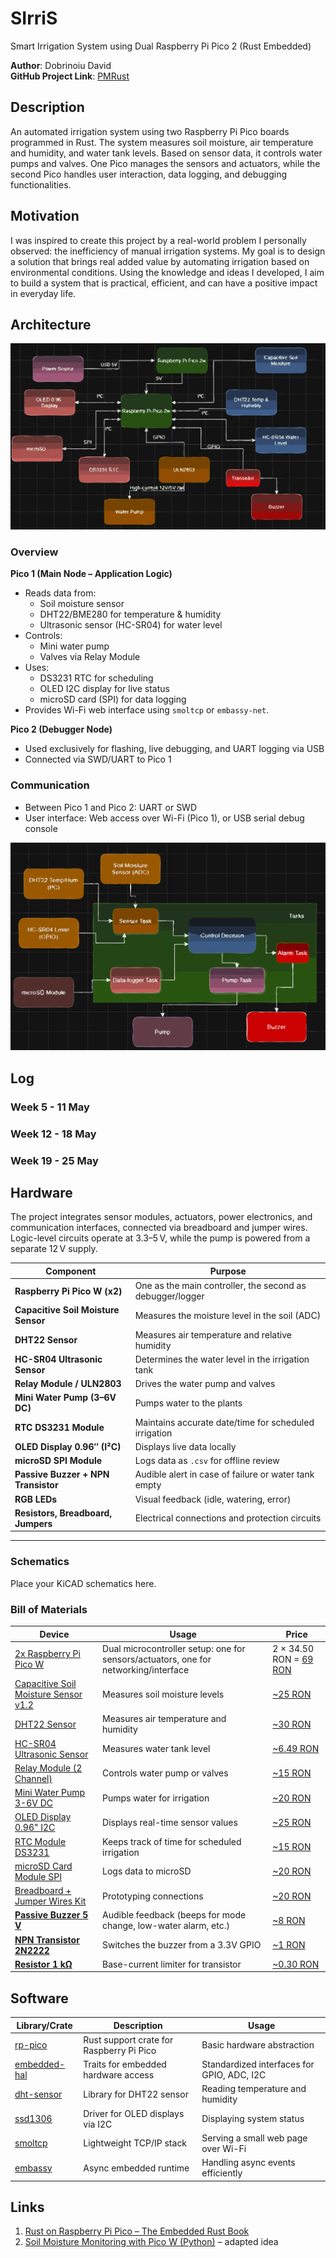 # SIrriS

Smart Irrigation System using Dual Raspberry Pi Pico 2 (Rust Embedded)


**Author**: Dobrinoiu David \
**GitHub Project Link**: [PMRust](https://github.com/UPB-PMRust-Students/proiect-david1203d)



## Description

An automated irrigation system using two Raspberry Pi Pico boards programmed in Rust.
The system measures soil moisture, air temperature and humidity, and water tank levels. 
Based on sensor data, it controls water pumps and valves. One Pico manages the sensors
and actuators, while the second Pico handles user interaction, data logging, 
and debugging functionalities.

## Motivation

I was inspired to create this project by a real-world problem I personally observed: 
the inefficiency of manual irrigation systems. My goal is to design a solution that 
brings real added value by automating irrigation based on environmental conditions. 
Using the knowledge and ideas I developed, I aim to build a system that is practical, 
efficient, and can have a positive impact in everyday life.

## Architecture 

![Architecture Diagram](Diag_arh.svg)

### Overview

**Pico 1 (Main Node – Application Logic)**  
- Reads data from:  
  - Soil moisture sensor  
  - DHT22/BME280 for temperature & humidity  
  - Ultrasonic sensor (HC-SR04) for water level  
- Controls:  
  - Mini water pump  
  - Valves via Relay Module  
- Uses:  
  - DS3231 RTC for scheduling  
  - OLED I2C display for live status  
  - microSD card (SPI) for data logging  
- Provides Wi-Fi web interface using `smoltcp` or `embassy-net`.

**Pico 2 (Debugger Node)**  
- Used exclusively for flashing, live debugging, and UART logging via USB  
- Connected via SWD/UART to Pico 1

### Communication

- Between Pico 1 and Pico 2: UART or SWD  
- User interface: Web access over Wi-Fi (Pico 1), or USB serial debug console

![Functional Diagram](Diag_func.svg)

## Log

<!-- write your progress here every week -->

### Week 5 - 11 May

### Week 12 - 18 May

### Week 19 - 25 May

## Hardware


The project integrates sensor modules, actuators, power electronics, 
and communication interfaces, connected via breadboard and jumper wires. 
Logic-level circuits operate at 3.3–5 V, while the pump is powered from a 
separate 12 V supply.


| Component | Purpose |
|----------|---------|
| **Raspberry Pi Pico W (x2)** | One as the main controller, the second as debugger/logger |
| **Capacitive Soil Moisture Sensor** | Measures the moisture level in the soil (ADC) |
| **DHT22 Sensor** | Measures air temperature and relative humidity |
| **HC-SR04 Ultrasonic Sensor** | Determines the water level in the irrigation tank |
| **Relay Module / ULN2803** | Drives the water pump and valves |
| **Mini Water Pump (3–6V DC)** | Pumps water to the plants |
| **RTC DS3231 Module** | Maintains accurate date/time for scheduled irrigation |
| **OLED Display 0.96″ (I²C)** | Displays live data locally |
| **microSD SPI Module** | Logs data as `.csv` for offline review |
| **Passive Buzzer + NPN Transistor** | Audible alert in case of failure or water tank empty |
| **RGB LEDs** | Visual feedback (idle, watering, error) |
| **Resistors, Breadboard, Jumpers** | Electrical connections and protection circuits |

---

### Schematics

Place your KiCAD schematics here.

### Bill of Materials

<!-- Fill out this table with all the hardware components that you might need.

The format is 
```
| [Device](link://to/device) | This is used ... | [price](link://to/store) |

```

-->

| Device | Usage | Price |
|--------|-------|-------|
| [2x Raspberry Pi Pico W](https://www.optimusdigital.ro/en/raspberry-pi-boards/12394-raspberry-pi-pico-w.html) | Dual microcontroller setup: one for sensors/actuators, one for networking/interface | 2 × 34.50 RON = [69 RON](https://www.optimusdigital.ro/en/raspberry-pi-boards/12394-raspberry-pi-pico-w.html) |
| [Capacitive Soil Moisture Sensor v1.2](https://www.optimusdigital.ro/ro/senzori-umiditate-sol/5156-senzor-umiditate-sol-capacitiv-3-3v-5v.html) | Measures soil moisture levels | [~25 RON](https://www.optimusdigital.ro/ro/senzori-umiditate-sol/5156-senzor-umiditate-sol-capacitiv-3-3v-5v.html) |
| [DHT22 Sensor](https://www.optimusdigital.ro/ro/senzori-temperatura/1912-senzor-temperatura-si-umiditate-dht22-am2302.html) | Measures air temperature and humidity | [~30 RON](https://www.optimusdigital.ro/ro/senzori-temperatura/1912-senzor-temperatura-si-umiditate-dht22-am2302.html) |
| [HC-SR04 Ultrasonic Sensor](https://www.optimusdigital.ro/ro/senzori-distanta/168-senzor-distanta-ultrasonic-hc-sr04.html) | Measures water tank level | [~6.49 RON](https://www.optimusdigital.ro/ro/senzori-distanta/168-senzor-distanta-ultrasonic-hc-sr04.html) |
| [Relay Module (2 Channel)](https://www.optimusdigital.ro/ro/relee/1908-modul-releu-2-canale-5v.html) | Controls water pump or valves | [~15 RON](https://www.optimusdigital.ro/ro/relee/1908-modul-releu-2-canale-5v.html) |
| [Mini Water Pump 3-6V DC](https://www.optimusdigital.ro/ro/motoare-pompe/360-mini-pompa-de-apa-3-6v-dc.html) | Pumps water for irrigation | [~20 RON](https://www.optimusdigital.ro/ro/motoare-pompe/360-mini-pompa-de-apa-3-6v-dc.html) |
| [OLED Display 0.96" I2C](https://www.optimusdigital.ro/ro/display-uri/4691-display-oled-i2c-096-inch-128x64-pixeli-alb.html) | Displays real-time sensor values | [~25 RON](https://www.optimusdigital.ro/ro/display-uri/4691-display-oled-i2c-096-inch-128x64-pixeli-alb.html) |
| [RTC Module DS3231](https://www.optimusdigital.ro/ro/ceasuri-in-timp-real-rtc/2066-modul-rtc-ds3231-i2c.html) | Keeps track of time for scheduled irrigation | [~15 RON](https://www.optimusdigital.ro/ro/ceasuri-in-timp-real-rtc/2066-modul-rtc-ds3231-i2c.html) |
| [microSD Card Module SPI](https://www.optimusdigital.ro/ro/module/3152-modul-microsd-spi.html) | Logs data to microSD | [~20 RON](https://www.optimusdigital.ro/ro/module/3152-modul-microsd-spi.html) |
| [Breadboard + Jumper Wires Kit](https://www.optimusdigital.ro/ro/accesorii/1995-breadboard-kit-cu-cabluri-jumper.html) | Prototyping connections | [~20 RON](https://www.optimusdigital.ro/ro/accesorii/1995-breadboard-kit-cu-cabluri-jumper.html) |
| [**Passive Buzzer 5 V**](https://www.optimusdigital.ro/ro/buzzer/123-buzzer-pasiv-5v.html) | Audible feedback (beeps for mode change, low-water alarm, etc.) | [~8 RON](https://www.optimusdigital.ro/ro/buzzer/123-buzzer-pasiv-5v.html) |
| [**NPN Transistor 2N2222**](https://www.optimusdigital.ro/ro/tranzistoare/2752-tranzistor-npn-2n2222.html) | Switches the buzzer from a 3.3V GPIO | [~1 RON](https://www.optimusdigital.ro/ro/tranzistoare/2752-tranzistor-npn-2n2222.html) |
| [**Resistor 1 kΩ**](https://www.optimusdigital.ro/ro/rezistoare/5885-rezistor-14w-1kω-1-.html) | Base-current limiter for transistor | [~0.30 RON](https://www.optimusdigital.ro/ro/rezistoare/5885-rezistor-14w-1kω-1-.html) |


## Software

| Library/Crate | Description | Usage |
|---------|-------------|-------|
| [rp-pico](https://github.com/rp-rs/rp-hal) | Rust support crate for Raspberry Pi Pico | Basic hardware abstraction |
| [embedded-hal](https://github.com/rust-embedded/embedded-hal) | Traits for embedded hardware access | Standardized interfaces for GPIO, ADC, I2C |
| [dht-sensor](https://github.com/eldruin/dht-sensor) | Library for DHT22 sensor | Reading temperature and humidity |
| [ssd1306](https://github.com/jamwaffles/ssd1306) | Driver for OLED displays via I2C | Displaying system status |
| [smoltcp](https://github.com/smoltcp-rs/smoltcp) | Lightweight TCP/IP stack | Serving a small web page over Wi-Fi |
| [embassy](https://embassy.dev/) | Async embedded runtime | Handling async events efficiently |
## Links

<!-- Add a few links that inspired you and that you think you will use for your project -->

1. [Rust on Raspberry Pi Pico – The Embedded Rust Book](https://docs.rust-embedded.org/discovery/f3discovery/03-setup/index.html)  
2. [Soil Moisture Monitoring with Pico W (Python)](https://projects.raspberrypi.org/en/projects/plant-watering-system) – adapted idea  